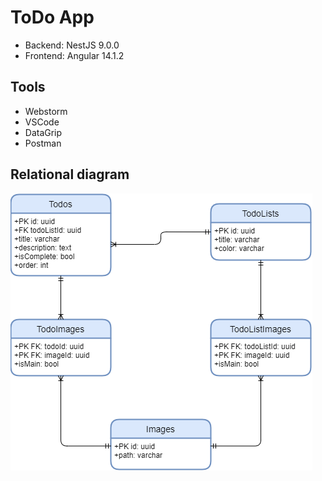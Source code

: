 # ToDo App

- Backend: NestJS 9.0.0
- Frontend: Angular 14.1.2

## Tools

- Webstorm
- VSCode
- DataGrip
- Postman

## Relational diagram

![](todo-app-diagram.png)
